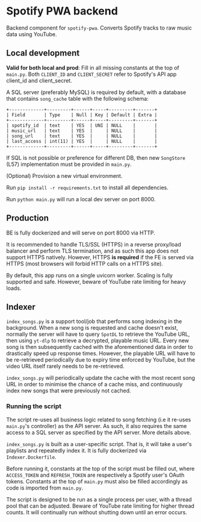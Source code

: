# Spotify PWA backend

Backend component for `spotify-pwa`. Converts Spotify tracks to raw music data using YouTube.

## Local development

**Valid for both local and prod**: Fill in all missing constants at the top of `main.py`. Both `CLIENT_ID` and `CLIENT_SECRET` refer to Spotify's API app client_id and client_secret.

A SQL server (preferably MySQL) is required by default, with a database that contains `song_cache` table with the following schema:
```
+-------------+---------+------+-----+---------+-------+
| Field       | Type    | Null | Key | Default | Extra |
+-------------+---------+------+-----+---------+-------+
| spotify_id  | text    | YES  | UNI | NULL    |       |
| music_url   | text    | YES  |     | NULL    |       |
| song_url    | text    | YES  |     | NULL    |       |
| last_access | int(11) | YES  |     | NULL    |       |
+-------------+---------+------+-----+---------+-------+
```
If SQL is not possible or preference for different DB, then new `SongStore` (L57) implementation must be provided in `main.py`.

(Optional) Provision a new virtual environment.

Run `pip install -r requirements.txt` to install all dependencies.

Run `python main.py` will run a local dev server on port 8000.

## Production

BE is fully dockerized and will serve on port 8000 via HTTP.

It is recommended to handle TLS/SSL (HTTPS) in a reverse proxy/load balancer and perform TLS termination, and as such this app does not support HTTPS natively. However, HTTPS **is required** if the FE is served via HTTPS (most browsers will forbid HTTP calls on a HTTPS site).

By default, this app runs on a single uvicorn worker. Scaling is fully supported and safe. However, beware of YouTube rate limiting for heavy loads.

## Indexer

`index_songs.py` is a support tool/job that performs song indexing in the background. When a new song is requested and cache doesn't exist, normally the server will have to query `SpotDL` to retrieve the YouTube URL, then using `yt-dlp` to retrieve a decrypted, playable music URL. Every new song is then subsequently cached with the aforementioned data in order to drastically speed up response times. However, the playable URL will have to be re-retrieved periodically due to expiry time enforced by YouTube, but the video URL itself rarely needs to be re-retrieved.

`index_songs.py` will periodically update the cache with the most recent song URL in order to minimise the chance of a cache miss, and continuously index new songs that were previously not cached.

### Running the script

The script re-uses all business logic related to song fetching (i.e it re-uses `main.py`'s controller) as the API server. As such, it also requires the same access to a SQL server as specified by the API server. More details above.

`index_songs.py` is built as a user-specific script. That is, it will take a user's playlists and repeatedly index it. It is fully dockerized via `Indexer.Dockerfile`.

Before running it, constants at the top of the script must be filled out, where `ACCESS_TOKEN` and `REFRESH_TOKEN` are respectively a Spotify user's OAuth tokens. Constants at the top of `main.py` must also be filled accordingly as code is imported from `main.py`.

The script is designed to be run as a single process per user, with a thread pool that can be adjusted. Beware of YouTube rate limiting for higher thread counts. It will continually run without shutting down until an error occurs.

